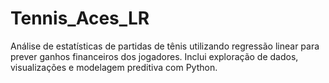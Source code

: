 # Tennis_Aces_LR
Análise de estatísticas de partidas de tênis utilizando regressão linear para prever ganhos financeiros dos jogadores. Inclui exploração de dados, visualizações e modelagem preditiva com Python.
